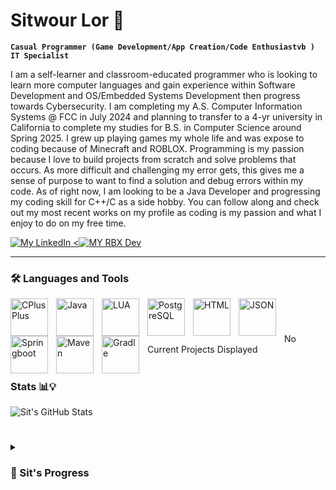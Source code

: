
# Sitwour Lor 👷

**`Casual Programmer (Game Development/App Creation/Code Enthusiastvb ) `** **`IT Specialist`**

I am a self-learner and classroom-educated programmer who is looking to learn more computer languages and gain experience within Software Development and OS/Embedded Systems Development then progress towards Cybersecurity. I am completing my A.S. Computer Information Systems @ FCC in July 2024 and planning to transfer to a 4-yr university in California to complete my studies for B.S. in Computer Science around Spring 2025. I grew up playing games my whole life and was expose to coding because of Minecraft and ROBLOX. Programming is my passion because I love to build projects from scratch and solve problems that occurs. As more difficult and challenging my error gets, this gives me a sense of purpose to want to find a solution and debug errors within my code. As of right now, I am looking to be a Java Developer and progressing my coding skill for C++/C as a side hobby. You can follow along and check out my most recent works on my profile as coding is my passion and what I enjoy to do on my free time. 

<p align="left">
  
<a href="https://www.linkedin.com/in/sitwour-lor-21b615260">
  <img alt ="My LinkedIn " title="This is my LinkedIn Profile" src="https://custom-icon-badges.demolab.com/badge/Linked-In-blue.svg?logo=linkedinuno"/>
</a>
<a href="https://devforum.roblox.com/u/garbnothrow">
  <<img alt="MY RBX Dev" title="This is my Roblox Developer Profile" src="https://custom-icon-badges.demolab.com/badge/RBX-Developer-blue.svg?logo=rbxuno">
</a>

</p>

---
### 🛠️ Languages and Tools
<img align="left" alt="CPlusPlus" width="60px" style="padding-right:10px;" src="https://cdn.jsdelivr.net/gh/devicons/devicon/icons/cplusplus/cplusplus-original.svg"/>
<img align="left" alt="Java" width="60px" style="padding-right:10px;" src="https://cdn.jsdelivr.net/gh/devicons/devicon/icons/java/java-original-wordmark.svg"/>
<img align="left" alt="LUA" width="60px" style="padding-right:10px;" src="https://cdn.jsdelivr.net/gh/devicons/devicon@latest/icons/lua/lua-original.svg"/>
<img align="left" alt="PostgreSQL" width="60px" style="padding-right:10px;" src="https://cdn.jsdelivr.net/gh/devicons/devicon@latest/icons/postgresql/postgresql-plain-wordmark.svg"/>
<img align="left" alt="HTML" width="60px" style="padding-right:10px;" src="https://cdn.jsdelivr.net/gh/devicons/devicon@latest/icons/html5/html5-plain-wordmark.svg"/>
<img align="left" alt="JSON" width="60px" style="padding-right:10px;" src="https://cdn.jsdelivr.net/gh/devicons/devicon@latest/icons/json/json-plain.svg"/>
<img align="left" alt="Springboot" width="60px" style="padding-right:10px;" src="https://cdn.jsdelivr.net/gh/devicons/devicon/icons/spring/spring-original-wordmark.svg"/>
<img align="left" alt="Maven" width="60px" style="padding-right:10px;" src="https://cdn.jsdelivr.net/gh/devicons/devicon@latest/icons/maven/maven-original-wordmark.svg"/>
<img align="left" alt="Gradle" width="60px" style="padding-right:10px;" src="https://cdn.jsdelivr.net/gh/devicons/devicon@latest/icons/gradle/gradle-original-wordmark.svg"/>

<br />

#

No Current Projects Displayed

#

### Stats 📊💡

![Sit's GitHub Stats](https://github-readme-stats.vercel.app/api?username=official3lo&show_icons=true&theme=tokyonight)

#

<details>
  <summary><h3>🧑 Sit's Progress</summary>
    Hello! if you are reading this, it means you are interested in my story of struggles to become a software engineer. My journey has been a rough and bumpy road, but I presevere through it all and push myself over my limits whether it be programming or the regularity of life. I was never a good learner and student as I used to neglect my academics and never took it seriously until now. I was clueless with a certain point of my life and pondering where did I went wrong and how can I recover from this mess of myself. I use to think there were shortcuts to this journey and easy way to get to where I want to be, but I learned that I need to work hard and learn in order to reach my goals. I failed so many times over and over again that it drove me crazy, but now, I started questioning everything I do before I proceed and make sure I am on track to complete my studies and have the necessary skills to be ready for any problems that appears. As of right now, I am learning as much as I can and gaining useful skillsets in order to become a professional programmer. Now, without even thinking, I feel like I have become a problem solver and coding is engraved within me as I like to believe that this world runs like computers working through while, ifs and for loops statements to reach a certain action and output which are my goals. -Sit
</details>


<!--
**Official3Lo/Official3Lo** is a ✨ _special_ ✨ repository because its `README.md` (this file) appears on your GitHub profile.

Here are some ideas to get you started:

- 🔭 I’m currently working on ...
- 🌱 I’m currently learning ...
- 👯 I’m looking to collaborate on ...
- 🤔 I’m looking for help with ...
- 💬 Ask me about ...
- 📫 How to reach me: ...
- 😄 Pronouns: ...
- ⚡ Fun fact: ...
-->

